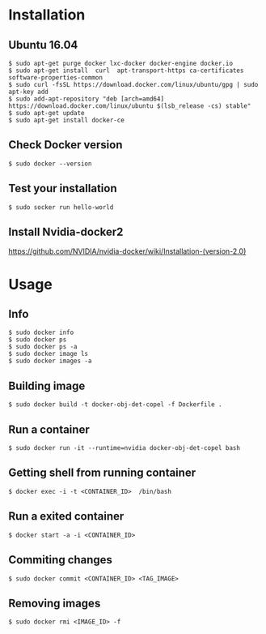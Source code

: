 # Installation

## Ubuntu 16.04
```console
$ sudo apt-get purge docker lxc-docker docker-engine docker.io
$ sudo apt-get install  curl  apt-transport-https ca-certificates software-properties-common
$ sudo curl -fsSL https://download.docker.com/linux/ubuntu/gpg | sudo apt-key add
$ sudo add-apt-repository "deb [arch=amd64] https://download.docker.com/linux/ubuntu $(lsb_release -cs) stable"
$ sudo apt-get update
$ sudo apt-get install docker-ce
```

## Check Docker version
```console
$ sudo docker --version
```

## Test your installation
```console
$ sudo socker run hello-world
```

## Install Nvidia-docker2
https://github.com/NVIDIA/nvidia-docker/wiki/Installation-(version-2.0)

# Usage

## Info
```console
$ sudo docker info
$ sudo docker ps 
$ sudo docker ps -a 
$ sudo docker image ls 
$ sudo docker images -a
```

## Building image
```console
$ sudo docker build -t docker-obj-det-copel -f Dockerfile .
```

## Run a container
```console
$ sudo docker run -it --runtime=nvidia docker-obj-det-copel bash
```

## Getting shell from running container
```console
$ docker exec -i -t <CONTAINER_ID>  /bin/bash
```

## Run a exited container
```console
$ docker start -a -i <CONTAINER_ID>
```

## Commiting changes
```console
$ sudo docker commit <CONTAINER_ID> <TAG_IMAGE>
```

## Removing images
```console
$ sudo docker rmi <IMAGE_ID> -f
